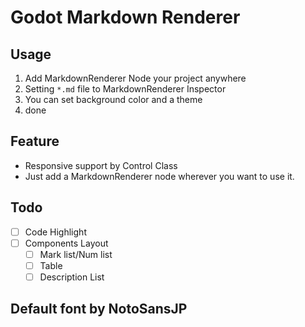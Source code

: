 # Godot Markdown Renderer

## Usage

1. Add MarkdownRenderer Node your project anywhere
2. Setting `*.md` file to MarkdownRenderer Inspector
3. You can set background color and a theme
4. done

## Feature

- Responsive support by Control Class
- Just add a MarkdownRenderer node wherever you want to use it.

## Todo

- [ ] Code Highlight
- [ ] Components Layout
  - [ ] Mark list/Num list
  - [ ] Table
  - [ ] Description List

## Default font by NotoSansJP
